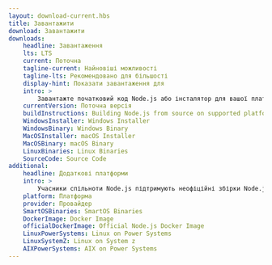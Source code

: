 ```yaml
---
layout: download-current.hbs
title: Завантажити
download: Завантажити
downloads:
    headline: Завантаження
    lts: LTS
    current: Поточна
    tagline-current: Найновіші можливості
    tagline-lts: Рекомендовано для більшості
    display-hint: Показати завантаження для
    intro: >
        Завантажте початковий код Node.js або інсталятор для вашої платформи та почніть розробку сьогодні.
    currentVersion: Поточна версія
    buildInstructions: Building Node.js from source on supported platforms
    WindowsInstaller: Windows Installer
    WindowsBinary: Windows Binary
    MacOSInstaller: macOS Installer
    MacOSBinary: macOS Binary
    LinuxBinaries: Linux Binaries
    SourceCode: Source Code
additional:
    headline: Додаткові платформи
    intro: >
        Учасники спільноти Node.js підтримують неофіційні збірки Node.js для додаткових платформ. Майте на увазі, що ці збірки не підтримуються основною командою Node.js і можуть не мати того ж функціоналу що й поточний реліз Node.js.
    platform: Платформа
    provider: Провайдер
    SmartOSBinaries: SmartOS Binaries
    DockerImage: Docker Image
    officialDockerImage: Official Node.js Docker Image
    LinuxPowerSystems: Linux on Power Systems
    LinuxSystemZ: Linux on System z
    AIXPowerSystems: AIX on Power Systems
---
```

